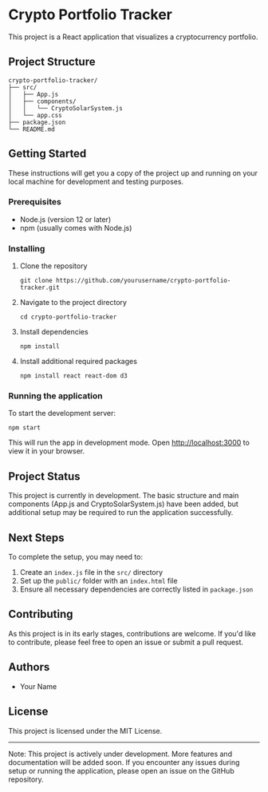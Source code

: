 # Crypto Portfolio Tracker

This project is a React application that visualizes a cryptocurrency portfolio.

## Project Structure

```
crypto-portfolio-tracker/
├── src/
│   ├── App.js
│   ├── components/
│   │   └── CryptoSolarSystem.js
│   └── app.css
├── package.json
└── README.md
```

## Getting Started

These instructions will get you a copy of the project up and running on your local machine for development and testing purposes.

### Prerequisites

- Node.js (version 12 or later)
- npm (usually comes with Node.js)

### Installing

1. Clone the repository
   ```
   git clone https://github.com/yourusername/crypto-portfolio-tracker.git
   ```
2. Navigate to the project directory
   ```
   cd crypto-portfolio-tracker
   ```
3. Install dependencies
   ```
   npm install
   ```

4. Install additional required packages
   ```
   npm install react react-dom d3
   ```

### Running the application

To start the development server:

```
npm start
```

This will run the app in development mode. Open [http://localhost:3000](http://localhost:3000) to view it in your browser.

## Project Status

This project is currently in development. The basic structure and main components (App.js and CryptoSolarSystem.js) have been added, but additional setup may be required to run the application successfully.

## Next Steps

To complete the setup, you may need to:

1. Create an `index.js` file in the `src/` directory
2. Set up the `public/` folder with an `index.html` file
3. Ensure all necessary dependencies are correctly listed in `package.json`

## Contributing

As this project is in its early stages, contributions are welcome. If you'd like to contribute, please feel free to open an issue or submit a pull request.

## Authors

- Your Name

## License

This project is licensed under the MIT License.

---

Note: This project is actively under development. More features and documentation will be added soon. If you encounter any issues during setup or running the application, please open an issue on the GitHub repository.

